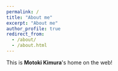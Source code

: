 ```yaml
---
permalink: /
title: "About me"
excerpt: "About me"
author_profile: true
redirect_from: 
  - /about/
  - /about.html
---
```


This is **Motoki Kimura**'s home on the web!
